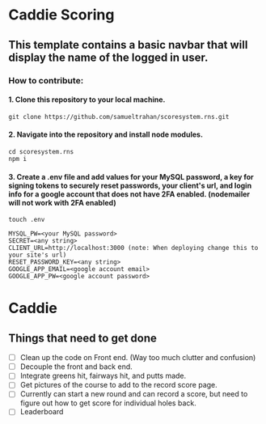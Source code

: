 # Caddie Scoring

##

## This template contains a basic navbar that will display the name of the logged in user.

### How to contribute:

#### 1. Clone this repository to your local machine.

```
git clone https://github.com/samueltrahan/scoresystem.rns.git
```

#### 2. Navigate into the repository and install node modules.

```
cd scoresystem.rns
npm i
```

#### 3. Create a .env file and add values for your MySQL password, a key for signing tokens to securely reset passwords, your client's url, and login info for a google account that does not have 2FA enabled. (nodemailer will not work with 2FA enabled)

```
touch .env
```

```
MYSQL_PW=<your MySQL password>
SECRET=<any string>
CLIENT_URL=http://localhost:3000 (note: When deploying change this to your site's url)
RESET_PASSWORD_KEY=<any string>
GOOGLE_APP_EMAIL=<google account email>
GOOGLE_APP_PW=<google account password>
```

# Caddie

## Things that need to get done

- [ ] Clean up the code on Front end. (Way too much clutter and confusion)
- [ ] Decouple the front and back end.
- [ ] Integrate greens hit, fairways hit, and putts made.
- [ ] Get pictures of the course to add to the record score page.
- [ ] Currently can start a new round and can record a score, but need to figure out how to get score for individual holes back.
- [ ] Leaderboard 
